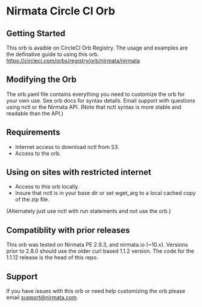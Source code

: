 # Nirmata Circle CI Orb

## Getting Started
This orb is avaible on CircleCI Orb Registry.  The usage and examples are the definative guide to using this orb.
https://circleci.com/orbs/registry/orb/nirmata/nirmata

## Modifying the Orb
The orb.yaml file contains everything you need to customize the orb for your own use.  See orb docs for syntax details.  Email support with questions using nctl or the Nirmata API.  (Note that nctl syntax is more stable and readable than the API.)

## Requirements
- Internet access to download nctl from S3.
- Access to the orb.

## Using on sites with restricted internet
- Access to this orb locally.
- Insure that nctl is in your base dir or set wget_arg to a local cached copy of the zip file.

(Alternately just use nctl with run statements and not use the orb.)
  
## Compatiblity with prior releases
 This orb was tested on Nirmata PE 2.9.3, and nirmata.io (~10.x).  Versions prior to 2.8.0 should use the older curl based 1.1.2 version.  The code for the 1.1.12 release is the head of this repo.

## Support 
  If you have issues with this orb or need help customizing the orb please email support@nirmata.com.
